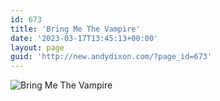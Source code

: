 ```yaml
---
id: 673
title: 'Bring Me The Vampire'
date: '2023-03-17T13:45:13+00:00'
layout: page
guid: 'http://new.andydixon.com/?page_id=673'
---
```


![Bring Me The Vampire](https://i0.wp.com/assets.g8x2.ldn.idrivee2-23.com/posters/Bring%20Me%20The%20Vampire%2001.jpg?w=1200&ssl=1 "Bring Me The Vampire")